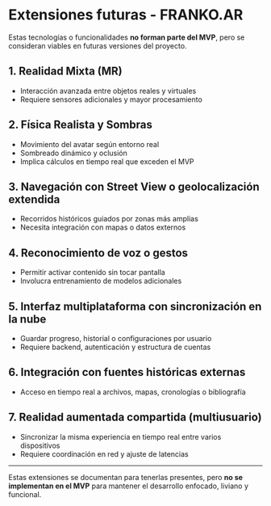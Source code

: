 # Extensiones futuras - FRANKO.AR

Estas tecnologías o funcionalidades **no forman parte del MVP**, pero se consideran viables en futuras versiones del proyecto.

## 1. Realidad Mixta (MR)
- Interacción avanzada entre objetos reales y virtuales
- Requiere sensores adicionales y mayor procesamiento

## 2. Física Realista y Sombras
- Movimiento del avatar según entorno real
- Sombreado dinámico y oclusión
- Implica cálculos en tiempo real que exceden el MVP

## 3. Navegación con Street View o geolocalización extendida
- Recorridos históricos guiados por zonas más amplias
- Necesita integración con mapas o datos externos

## 4. Reconocimiento de voz o gestos
- Permitir activar contenido sin tocar pantalla
- Involucra entrenamiento de modelos adicionales

## 5. Interfaz multiplataforma con sincronización en la nube
- Guardar progreso, historial o configuraciones por usuario
- Requiere backend, autenticación y estructura de cuentas

## 6. Integración con fuentes históricas externas
- Acceso en tiempo real a archivos, mapas, cronologías o bibliografía

## 7. Realidad aumentada compartida (multiusuario)
- Sincronizar la misma experiencia en tiempo real entre varios dispositivos
- Requiere coordinación en red y ajuste de latencias

---

Estas extensiones se documentan para tenerlas presentes, pero **no se implementan en el MVP** para mantener el desarrollo enfocado, liviano y funcional.
